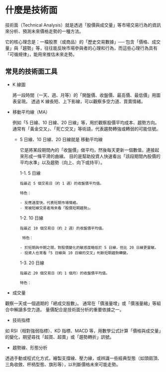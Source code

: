 # 什麼是技術面

技術面（Technical Analysis）就是透過「股價與成交量」等市場交易行為的資訊來分析、預測未來價格走勢的一種方法。

它的核心理念是：一檔股票（或商品）的「歷史交易數據」── 包含「價格、成交量」與「趨勢」等，往往能反映市場參與者的心理和行為，而這些心理行為具有「可循規律」，能用來推估未來走勢。

## 常見的技術面工具

- K 線圖

  將一段時間（一天、週、月等）的「開盤價、收盤價、最高價、最低價」用圖表呈現。
  透過 K 線長短、上下影線，可以觀察多空力道、買賣情緒。

- 移動平均線（MA）

  例如「5 日線、10 日線、20 日線」等，用於觀察股價平均成本、趨勢方向。
  通常有「黃金交叉」、「死亡交叉」等術語，代表趨勢轉強或轉弱的可能信號。

  - 5 日線、10 日線、20 日線就是 移動平均線

    它是將某段期間內的「收盤價」做平均，然後每天更新一個數值，連接起來形成一條平滑的曲線。
    目的是幫助投資人快速看出「該段期間內股價的平均水準」以及趨勢（向上、向下或持平）。

    1-1. 5 日線

        指最近 5 個交易日（約 1 週）的收盤價平均值。

        特色：

        - 反應速度快，代表短期市場情緒。
        - 常被短線交易者用來看「股價短期趨勢」。

    1-2. 10 日線

        指最近 10 個交易日（約 2 週）的收盤價平均值。

         特色：

        - 於短期與中期之間，對股價變化的敏感度略低於 5 日線，但比 20 日線更靈敏。
        - 投資人也常看「5 日線與 10 日線的交叉」判斷短期趨勢轉變。

    1-3. 20 日線

        指最近 20 個交易日（約 1 個月）的收盤價平均值。

        特色：

- 成交量

觀察一天或一個週期的「總成交股數」。
通常在「價漲量增」或「價漲量縮」等組合中解讀多空力道。
量價配合是技術面分析的重要依據之一。

- 技術指標

如 RSI（相對強弱指標）、KD 指標、MACD 等，用數學公式計算「價格與成交量」的變化，期望尋找「超買、超賣」或「趨勢轉折」訊號。

- 趨勢線、形態分析

透過手動或程式化方式，繪製支撐線、壓力線，或辨識一些經典型態（如頭肩頂、三角收斂、杯柄型態、旗形等），以判斷價格未來可能走勢。
